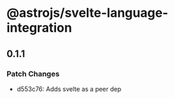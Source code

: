 # @astrojs/svelte-language-integration

## 0.1.1

### Patch Changes

- d553c76: Adds svelte as a peer dep
